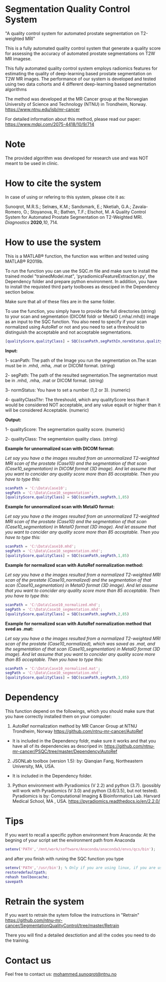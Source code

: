# Segmentation Quality Control System
"A quality control system for automated prostate segmentation on T2-weighted MRI"

This is a fully automated quality control system that generate a quality score for assessing the accuracy of automated prostate segmentations on T2W MR imagese.

This fully automated quality control system employs radiomics features for estimating the quality of deep-learning based prostate segmentation on T2W MR images.
The performance of our system is developed and tested using two data cohorts and 4 different deep-learning based segmentation algorithms

The method was developed at the MR Cancer group at the Norwegian University of Science and Technology (NTNU) in Trondheim, Norway.
https://www.ntnu.edu/isb/mr-cancer

For detailed information about this method, please read our paper: https://www.mdpi.com/2075-4418/10/9/714

# Note
The provided algorithm was developed for research use and was NOT meant to be used in clinic.

# How to cite the system
In case of using or refering to this system, please cite it as:

Sunoqrot, M.R.S.; Selnæs, K.M.; Sandsmark, E.; Nketiah, G.A.; Zavala-Romero, O.; Stoyanova, R.; Bathen, T.F.; Elschot, M. A Quality Control System for Automated Prostate Segmentation on T2-Weighted MRI. *Diagnostics* **2020**,*10*, 714.

# How to use the system
This is a MATLAB® function, the function was written and tested using MATLAB® R2019b.

To run the function you can use the SQC.m file and make sure to install the trained model "trainedModel.mat", 'pyradiomicsFeatureExtraction.py', the Dependency folder and prepare python environment.
In addition, you have to install the requisted third party toolboxes as desciped in the Dependency section below.

Make sure that all of these files are in the same folder.

To use the function, you simply have to provide the full directories (string) to your scan and segmentation (DICOM foldr or MetaIO (.mha/.mhd)) image as an input to the SQC function. You also need to specify if your scan normalized using AutoRef or not and you need to set a threshould to distinguish the acceptable and not acceptable segmentations.
```matlab
[qualityScore,qualityClass] = SQC(scanPath,segPathIn,normStatus,qualityClassThr);
```
**Input:**

  1- scanPath: The path of the Image you run the segmentation on.The scan must be in .mhd, .mha, .mat or DICOM format. (string)
  
  2- segPath: The path of the resulted segmentation.The segmentation must be in .mhd, .mha, .mat or DICOM format. (string)
  
  3- normStatus: You have to set a number (1,2 or 3). (numeric)
  
  4- qualityClassThr: The threshould, which any qualityScore less than it would be considered NOT acceptable, and any value eqault or higher than it will be considered    Acceptable. (numeric)


**Output:**

  1- qualityScore: The segmentation quality score. (numeric)
  
  2- qualityClass: The segmentaion quality class. (string)
  

**Example for unnormalized scan with DICOM format:**

*Let say you have a the images resulted from an unnormalized T2-weighted MRI scan of the prostate (Case10) and the segmentation of that scan (Case10_segmentation) in DICOM format (3D image).
And let assume that you want to concider any quality score more than 85 acceptable.
Then you have to type this:*
```matlab
scanPath = 'C:\Data\Case10';
segPath = 'C:\Data\Case10_segmentation';
[qualityScore,qualityClass] = SQC(scanPath,segPath,1,85)
```
**Example for unnormalized scan with MetaIO format:**

*Let say you have a the images resulted from an unnormalized T2-weighted MRI scan of the prostate (Case10) and the segmentation of that scan (Case10_segmentation) in MetaIO format (3D image).
And let assume that you want to concider any quality score more than 85 acceptable.
Then you have to type this:*
```matlab
scanPath = 'C:\Data\Case10.mhd';
segPath = 'C:\Data\Case10_segmentation.mhd';
[qualityScore,qualityClass] = SQC(scanPath,segPath,1,85)
```
**Example for normalized scan with AutoRef normalization method:**

*Let say you have a the images resulted from a normalized T2-weighted MRI scan of the prostate (Case10_normalized) and the segmentation of that scan (Case10_segmentation) in MetaIO format (3D image).
And let assume that you want to concider any quality score more than 85 acceptable.
Then you have to type this:*
```matlab
scanPath = 'C:\Data\Case10_normalized.mhd';
segPath = 'C:\Data\Case10_segmentation.mhd';
[qualityScore,qualityClass] = SQC(scanPath,segPath,2,85)
```
**Example for normalized scan with AutoRef normalization method that sved as .mat:**

*Let say you have a the images resulted from a normalized T2-weighted MRI scan of the prostate (Case10_normalized), which was saved as .mat, and the segmentation of that scan (Case10_segmentation) in MetaIO format (3D image).
And let assume that you want to concider any quality score more than 85 acceptable.
Then you have to type this:*
```matlab
scanPath = 'C:\Data\Case10_normalized.mat';
segPath = 'C:\Data\Case10_segmentation.mhd';
[qualityScore,qualityClass] = SQC(scanPath,segPath,3,85)
```
# Dependency 
This function depend on the followings, which you should make sure that you have correctly installed them on your computer:
1. AutoRef normalization method
  by MR Cancer Group at NTNU Trondheim, Norway https://github.com/ntnu-mr-cancer/AutoRef
  - It is included in the Dependency foldr, make sure it works and that you have all of its dependencies as descriped in:
  https://github.com/ntnu-mr-cancer/PSQC/tree/master/Dependency/AutoRef
2. JSONLab toolbox (version 1.5):
  by:  Qianqian Fang, Northeastern University, MA, USA.
  - It is included in the Dependency folder.
3.  Python environment with Pyradiomics (V 2.2) and python (3.7). (possibly will work with Pyradiomics (V 3.0) and python (3.6/3.5), but not tested).
  Pyradiomics is by: Computational Imaging & Bioinformatics Lab. Harvard Medical School, MA , USA.
  https://pyradiomics.readthedocs.io/en/2.2.0/

# Tips
If you want to recall a specific python environment from Anaconda:
At the begning of your script set the environment path from Anaconda

```matlab
setenv('PATH','/mnt/work/software/Anaconda/anaconda3/envs/qcs/bin');
```

and after you finish with runing the SQC function you type

```matlab
setenv('PATH','/usr/bin'); % Only if you are using linux, if you are using windows don't type this line
restoredefaultpath;
rehash toolboxcache;
savepath
```

# Retrain the system
If you want to retrain the sytem follow the instructions in "Retrain"
https://github.com/ntnu-mr-cancer/SegmentationQualityControl/tree/master/Retrain

There you will find a detailed desctiotion and all the codes you need to do the training. 

# Contact us
Feel free to contact us:
mohammed.sunoqrot@ntnu.no

